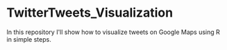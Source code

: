 # TwitterTweets_Visualization
In this repository I'll show how to visualize tweets on Google Maps using R in simple steps.
